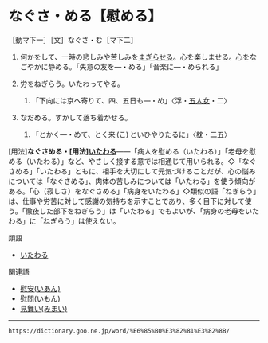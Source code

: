 # なぐさ・める【慰める】

［動マ下一］［文］なぐさ・む［マ下二］
1. 何かをして、一時の悲しみや苦しみを[まぎらせる](まぎらせる（紛らせる）)。心を楽しませる。心をなごやかに静める。「失意の友を―・める」「音楽に―・められる」
2. 労をねぎらう。いたわってやる。    
    1.  「下向には京へ寄りて、四、五日も―・め」〈浮・[五人女](https://dictionary.goo.ne.jp/word/%E5%A5%BD%E8%89%B2%E4%BA%94%E4%BA%BA%E5%A5%B3/#jn-73472)・二〉
3. なだめる。すかして落ち着かせる。
    
    1.  「とかく―・めて、とく来 (こ) といひやりたるに」〈[枕](https://dictionary.goo.ne.jp/word/%E6%9E%95%E8%8D%89%E5%AD%90/#jn-207654)・二五〉
        

\[用法\]**なぐさめる・\[用法\][いたわる](https://dictionary.goo.ne.jp/word/%E5%8A%B4%E3%82%8B/#jn-12262)**――「病人を慰める（いたわる）」「老母を慰める（いたわる）」など、やさしく接する意では相通じて用いられる。◇「なぐさめる」「いたわる」ともに、相手を大切にして元気づけることだが、心の悩みについては「なぐさめる」、肉体の苦しみについては「いたわる」を使う傾向がある。「心（寂しさ）をなぐさめる」「病身をいたわる」◇類似の語「ねぎらう」は、仕事や労苦に対して感謝の気持ちを示すことであり、多く目下に対して使う。「徹夜した部下をねぎらう」は「いたわる」でもよいが、「病身の老母をいたわる」に「ねぎらう」は使えない。

類語

-   [いたわる](https://dictionary.goo.ne.jp/word/%E5%8A%B4%E3%82%8B/#jn-12262)

関連語

-   [慰安(いあん)](https://dictionary.goo.ne.jp/word/%E6%85%B0%E5%AE%89/#jn-9163)
-   [慰問(いもん)](https://dictionary.goo.ne.jp/word/%E6%85%B0%E5%95%8F/#jn-15188)
-   [見舞い(みまい)](https://dictionary.goo.ne.jp/word/%E8%A6%8B%E8%88%9E/#jn-213279)

---
`https://dictionary.goo.ne.jp/word/%E6%85%B0%E3%82%81%E3%82%8B/`